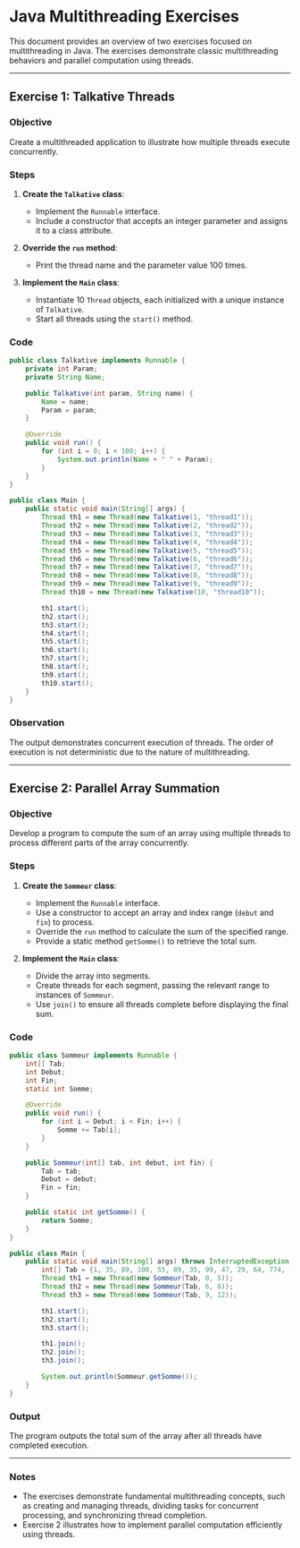 # Java Multithreading Exercises

This document provides an overview of two exercises focused on multithreading in Java. The exercises demonstrate classic multithreading behaviors and parallel computation using threads.

---

## **Exercise 1: Talkative Threads**

### **Objective**
Create a multithreaded application to illustrate how multiple threads execute concurrently.

### **Steps**
1. **Create the `Talkative` class**:
   - Implement the `Runnable` interface.
   - Include a constructor that accepts an integer parameter and assigns it to a class attribute.

2. **Override the `run` method**:
   - Print the thread name and the parameter value 100 times.

3. **Implement the `Main` class**:
   - Instantiate 10 `Thread` objects, each initialized with a unique instance of `Talkative`.
   - Start all threads using the `start()` method.

### **Code**
```java
public class Talkative implements Runnable {
    private int Param;
    private String Name;

    public Talkative(int param, String name) {
        Name = name;
        Param = param;
    }

    @Override
    public void run() {
        for (int i = 0; i < 100; i++) {
            System.out.println(Name + " " + Param);
        }
    }
}

public class Main {
    public static void main(String[] args) {
        Thread th1 = new Thread(new Talkative(1, "thread1"));
        Thread th2 = new Thread(new Talkative(2, "thread2"));
        Thread th3 = new Thread(new Talkative(3, "thread3"));
        Thread th4 = new Thread(new Talkative(4, "thread4"));
        Thread th5 = new Thread(new Talkative(5, "thread5"));
        Thread th6 = new Thread(new Talkative(6, "thread6"));
        Thread th7 = new Thread(new Talkative(7, "thread7"));
        Thread th8 = new Thread(new Talkative(8, "thread8"));
        Thread th9 = new Thread(new Talkative(9, "thread9"));
        Thread th10 = new Thread(new Talkative(10, "thread10"));

        th1.start();
        th2.start();
        th3.start();
        th4.start();
        th5.start();
        th6.start();
        th7.start();
        th8.start();
        th9.start();
        th10.start();
    }
}
```

### **Observation**
The output demonstrates concurrent execution of threads. The order of execution is not deterministic due to the nature of multithreading.

---

## **Exercise 2: Parallel Array Summation**

### **Objective**
Develop a program to compute the sum of an array using multiple threads to process different parts of the array concurrently.

### **Steps**
1. **Create the `Sommeur` class**:
   - Implement the `Runnable` interface.
   - Use a constructor to accept an array and index range (`debut` and `fin`) to process.
   - Override the `run` method to calculate the sum of the specified range.
   - Provide a static method `getSomme()` to retrieve the total sum.

2. **Implement the `Main` class**:
   - Divide the array into segments.
   - Create threads for each segment, passing the relevant range to instances of `Sommeur`.
   - Use `join()` to ensure all threads complete before displaying the final sum.

### **Code**
```java
public class Sommeur implements Runnable {
    int[] Tab;
    int Debut;
    int Fin;
    static int Somme;

    @Override
    public void run() {
        for (int i = Debut; i < Fin; i++) {
            Somme += Tab[i];
        }
    }

    public Sommeur(int[] tab, int debut, int fin) {
        Tab = tab;
        Debut = debut;
        Fin = fin;
    }

    public static int getSomme() {
        return Somme;
    }
}

public class Main {
    public static void main(String[] args) throws InterruptedException {
        int[] Tab = {1, 35, 89, 100, 55, 89, 35, 99, 47, 29, 64, 774, 1000};
        Thread th1 = new Thread(new Sommeur(Tab, 0, 5));
        Thread th2 = new Thread(new Sommeur(Tab, 6, 8));
        Thread th3 = new Thread(new Sommeur(Tab, 9, 12));

        th1.start();
        th2.start();
        th3.start();

        th1.join();
        th2.join();
        th3.join();

        System.out.println(Sommeur.getSomme());
    }
}
```

### **Output**
The program outputs the total sum of the array after all threads have completed execution.

---

### **Notes**
- The exercises demonstrate fundamental multithreading concepts, such as creating and managing threads, dividing tasks for concurrent processing, and synchronizing thread completion.
- Exercise 2 illustrates how to implement parallel computation efficiently using threads.
